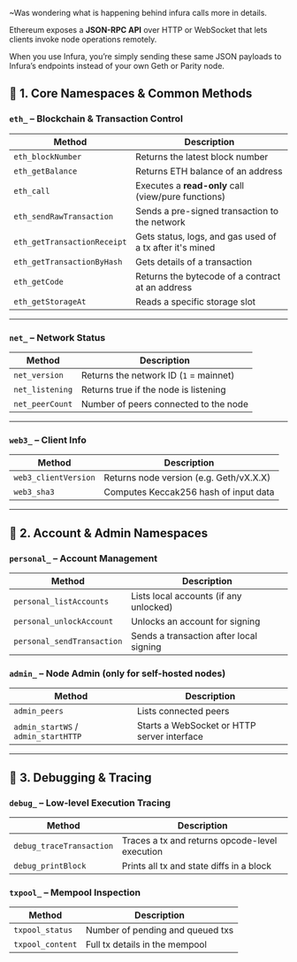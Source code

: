 ~Was wondering what is happening behind infura calls more in details.

Ethereum exposes a **JSON-RPC API** over HTTP or WebSocket that lets clients invoke node operations remotely.

When you use Infura, you’re simply sending these same JSON payloads to Infura’s endpoints instead of your own Geth or Parity node.

## 🔹 1. Core Namespaces & Common Methods

### `eth_` – Blockchain & Transaction Control

|Method|Description|
|---|---|
|`eth_blockNumber`|Returns the latest block number|
|`eth_getBalance`|Returns ETH balance of an address|
|`eth_call`|Executes a **read-only** call (view/pure functions)|
|`eth_sendRawTransaction`|Sends a pre-signed transaction to the network|
|`eth_getTransactionReceipt`|Gets status, logs, and gas used of a tx after it's mined|
|`eth_getTransactionByHash`|Gets details of a transaction|
|`eth_getCode`|Returns the bytecode of a contract at an address|
|`eth_getStorageAt`|Reads a specific storage slot|

---

### `net_` – Network Status

|Method|Description|
|---|---|
|`net_version`|Returns the network ID (`1` = mainnet)|
|`net_listening`|Returns true if the node is listening|
|`net_peerCount`|Number of peers connected to the node|

---

### `web3_` – Client Info

|Method|Description|
|---|---|
|`web3_clientVersion`|Returns node version (e.g. Geth/vX.X.X)|
|`web3_sha3`|Computes Keccak256 hash of input data|

---

## 🔐 2. Account & Admin Namespaces

### `personal_` – Account Management

|Method|Description|
|---|---|
|`personal_listAccounts`|Lists local accounts (if any unlocked)|
|`personal_unlockAccount`|Unlocks an account for signing|
|`personal_sendTransaction`|Sends a transaction after local signing|

### `admin_` – Node Admin (only for self-hosted nodes)

|Method|Description|
|---|---|
|`admin_peers`|Lists connected peers|
|`admin_startWS` / `admin_startHTTP`|Starts a WebSocket or HTTP server interface|

---

## 🧪 3. Debugging & Tracing

### `debug_` – Low-level Execution Tracing

|Method|Description|
|---|---|
|`debug_traceTransaction`|Traces a tx and returns opcode-level execution|
|`debug_printBlock`|Prints all tx and state diffs in a block|

### `txpool_` – Mempool Inspection

|Method|Description|
|---|---|
|`txpool_status`|Number of pending and queued txs|
|`txpool_content`|Full tx details in the mempool|
